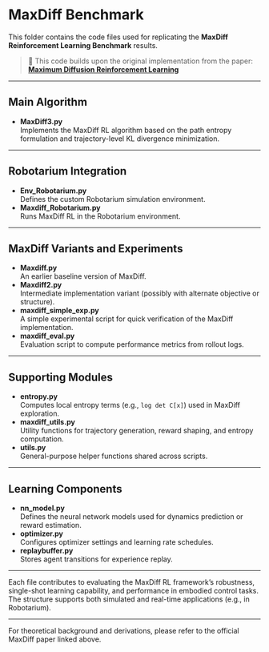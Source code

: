 # MaxDiff Benchmark

This folder contains the code files used for replicating the **MaxDiff Reinforcement Learning Benchmark** results.

> 🔬 This code builds upon the original implementation from the paper:  
> **[Maximum Diffusion Reinforcement Learning](https://arxiv.org/html/2309.15293v4)**

---

## Main Algorithm

- **MaxDiff3.py**  
  Implements the MaxDiff RL algorithm based on the path entropy formulation and trajectory-level KL divergence minimization.

---

## Robotarium Integration

- **Env_Robotarium.py**  
  Defines the custom Robotarium simulation environment.
- **Maxdiff_Robotarium.py**  
  Runs MaxDiff RL in the Robotarium environment.
---

## MaxDiff Variants and Experiments

- **Maxdiff.py**  
  An earlier baseline version of MaxDiff.
- **Maxdiff2.py**  
  Intermediate implementation variant (possibly with alternate objective or structure).
- **maxdiff_simple_exp.py**  
  A simple experimental script for quick verification of the MaxDiff implementation.
- **maxdiff_eval.py**  
  Evaluation script to compute performance metrics from rollout logs.

---

## Supporting Modules

- **entropy.py**  
  Computes local entropy terms (e.g., `log det C[x]`) used in MaxDiff exploration.
- **maxdiff_utils.py**  
  Utility functions for trajectory generation, reward shaping, and entropy computation.
- **utils.py**  
  General-purpose helper functions shared across scripts.

---

## Learning Components

- **nn_model.py**  
  Defines the neural network models used for dynamics prediction or reward estimation.
- **optimizer.py**  
  Configures optimizer settings and learning rate schedules.
- **replaybuffer.py**  
  Stores agent transitions for experience replay.

---

Each file contributes to evaluating the MaxDiff RL framework’s robustness, single-shot learning capability, and performance in embodied control tasks. The structure supports both simulated and real-time applications (e.g., in Robotarium).

---
For theoretical background and derivations, please refer to the official MaxDiff paper linked above.
